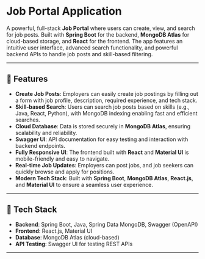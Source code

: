 # Job Portal Application

A powerful, full-stack **Job Portal** where users can create, view, and search for job posts. Built with **Spring Boot** for the backend, **MongoDB Atlas** for cloud-based storage, and **React** for the frontend. The app features an intuitive user interface, advanced search functionality, and powerful backend APIs to handle job posts and skill-based filtering.

---

## 🚀 Features

- **Create Job Posts**: Employers can easily create job postings by filling out a form with job profile, description, required experience, and tech stack.
- **Skill-based Search**: Users can search job posts based on skills (e.g., Java, React, Python), with MongoDB indexing enabling fast and efficient searches.
- **Cloud Database**: Data is stored securely in **MongoDB Atlas**, ensuring scalability and reliability.
- **Swagger UI**: API documentation for easy testing and interaction with backend endpoints.
- **Fully Responsive UI**: The frontend built with **React** and **Material UI** is mobile-friendly and easy to navigate.
- **Real-time Job Updates**: Employers can post jobs, and job seekers can quickly browse and apply for positions.
- **Modern Tech Stack**: Built with **Spring Boot**, **MongoDB Atlas**, **React.js**, and **Material UI** to ensure a seamless user experience.

---

## 🔧 Tech Stack

- **Backend**: Spring Boot, Java, Spring Data MongoDB, Swagger (OpenAPI)
- **Frontend**: React.js, Material UI
- **Database**: MongoDB Atlas (cloud-based)
- **API Testing**: Swagger UI for testing REST APIs

---

